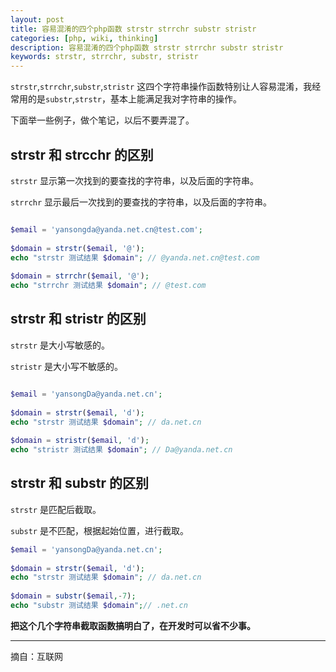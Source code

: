 ```yaml
---
layout: post
title: 容易混淆的四个php函数 strstr strrchr substr stristr
categories: [php, wiki, thinking]
description: 容易混淆的四个php函数 strstr strrchr substr stristr
keywords: strstr, strrchr, substr, stristr
---
```


`strstr`,`strrchr`,`substr`,`stristr` 这四个字符串操作函数特别让人容易混淆，我经常用的是`substr`,`strstr`，基本上能满足我对字符串的操作。

下面举一些例子，做个笔记，以后不要弄混了。

## strstr 和 strcchr 的区别

`strstr` 显示第一次找到的要查找的字符串，以及后面的字符串。

`strrchr` 显示最后一次找到的要查找的字符串，以及后面的字符串。

```php

$email = 'yansongda@yanda.net.cn@test.com';
 
$domain = strstr($email, '@');
echo "strstr 测试结果 $domain"; // @yanda.net.cn@test.com
 
$domain = strrchr($email, '@');
echo "strrchr 测试结果 $domain"; // @test.com

```

## strstr 和 stristr 的区别

`strstr` 是大小写敏感的。

`stristr` 是大小写不敏感的。

```php

$email = 'yansongDa@yanda.net.cn';
 
$domain = strstr($email, 'd');
echo "strstr 测试结果 $domain"; // da.net.cn
 
$domain = stristr($email, 'd');
echo "stristr 测试结果 $domain"; // Da@yanda.net.cn
```


## strstr 和 substr 的区别

`strstr` 是匹配后截取。

`substr` 是不匹配，根据起始位置，进行截取。

```php
$email = 'yansongDa@yanda.net.cn';
 
$domain = strstr($email, 'd');
echo "strstr 测试结果 $domain"; // da.net.cn
 
$domain = substr($email,-7);
echo "substr 测试结果 $domain";// .net.cn
```


**把这个几个字符串截取函数搞明白了，在开发时可以省不少事。**

---
摘自：互联网
